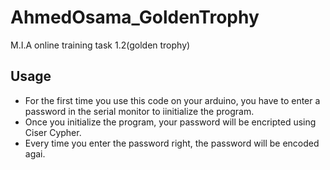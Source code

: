 # AhmedOsama_GoldenTrophy
M.I.A online training task 1.2(golden trophy)

## Usage
* For the first time you use this code on your arduino, you have to enter a password in the serial monitor to iinitialize the program.
* Once you initialize the program, your password will be encripted using Ciser Cypher.
* Every time you enter the password right, the password will be encoded agai.
